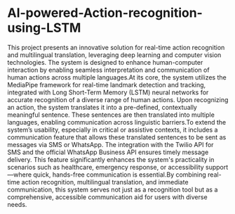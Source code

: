 # AI-powered-Action-recognition-using-LSTM
This project presents an innovative solution for real-time action recognition and multilingual translation, leveraging deep learning and computer vision technologies. The system is designed to enhance human-computer interaction by enabling seamless interpretation and communication of human actions across multiple languages.At its core, the system utilizes the MediaPipe framework for real-time landmark detection and tracking, integrated with Long Short-Term Memory (LSTM) neural networks for accurate recognition of a diverse range of human actions. Upon recognizing an action, the system translates it into a pre-defined, contextually meaningful sentence. These sentences are then translated into multiple languages, enabling communication across linguistic barriers.To extend the system’s usability, especially in critical or assistive contexts, it includes a communication feature that allows these translated sentences to be sent as messages via SMS or WhatsApp. The integration with the Twilio API for SMS and the official WhatsApp Business API ensures timely message delivery. This feature significantly enhances the system's practicality in scenarios such as healthcare, emergency response, or accessibility support—where quick, hands-free communication is essential.By combining real-time action recognition, multilingual translation, and immediate communication, this system serves not just as a recognition tool but as a comprehensive, accessible communication aid for users with diverse needs.
